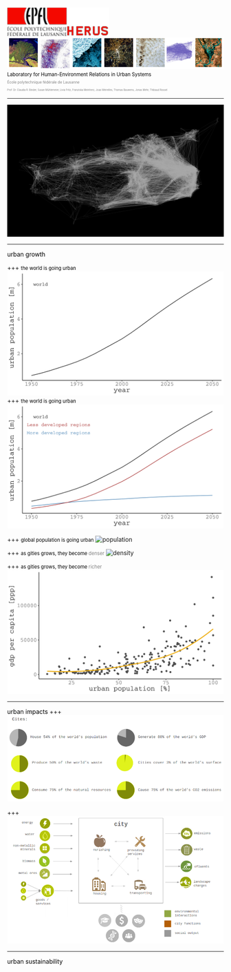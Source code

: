 ![logo](pics/herus_m.png)
![head](pics/head.png)
<br>
<span style="color:black; font-size: 0.8em;">Laboratory for Human-Environment Relations in Urban Systems</span>
<br>
<span style="color:gray; font-size: 0.6em;">École polytechnique fédérale de Lausanne</span>
<br>
<span style="color:gray; font-size: 0.4em;">Prof. Dr. Claudia R. Binder, Susan Mühlemeier, Livia Fritz, Franziska Meinherz, Joao Meirelles, Thomas Bauwens, Jonas Mehr, Thibaud Rossel</span>

---
![twitter](pics/twitter_movements.png)

---
<span style="color:black; font-size: 1em;">urban growth</span>

+++
<span style="color:black; font-size: 0.8em;">the world is going urban</span>
![growth](pics/growth.png)
+++
<span style="color:black; font-size: 0.8em;">the world is going urban</span>
![growth_description](pics/growth2.png)

+++
<span style="color:black; font-size: 0.8em;">global population is going urban</span>
![population](https://www.youtube.com/embed/Yi-rEL8i46Y?ecver=2)

+++
<span style="color:black; font-size: 0.8em;">as gities grows, they become</span><span style="color:grey; font-size: 0.8em;"> denser</span>
![density](https://player.vimeo.com/video/55874193)


+++
<span style="color:black; font-size: 0.8em;">as gities grows, they become</span><span style="color:grey; font-size: 0.8em;"> richer</span>
![income](pics/urban_income.png)




---
<span style="color:black; font-size: 1em;">urban impacts</span>
+++
![impacts](pics/impacts.png)

+++
![framework](pics/framework.png)

---
<span style="color:black; font-size: 1em;">urban sustainability</span>